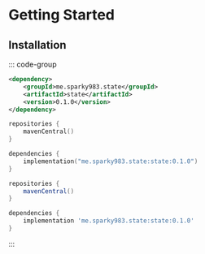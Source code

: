 # Getting Started

## Installation

::: code-group

````xml [Maven]
<dependency>
    <groupId>me.sparky983.state</groupId>
    <artifactId>state</artifactId>
    <version>0.1.0</version>
</dependency>
````

````kt [Gradle (Kotlin DSL)]
repositories {
    mavenCentral()
}

dependencies {
    implementation("me.sparky983.state:state:0.1.0")
}
````

````groovy [Gradle (Groovy DSL)]
repositories {
    mavenCentral()
}

dependencies {
    implementation 'me.sparky983.state:state:0.1.0'
}
````

:::
